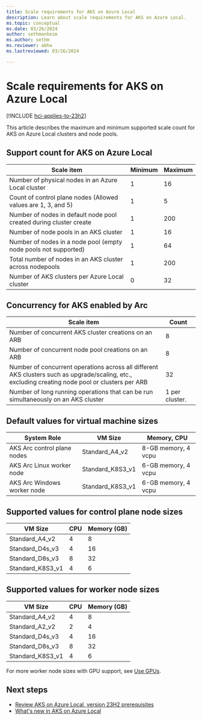 ```yaml
---
title: Scale requirements for AKS on Azure Local
description: Learn about scale requirements for AKS on Azure Local.
ms.topic: conceptual
ms.date: 03/26/2024
author: sethmanheim
ms.author: sethm 
ms.reviewer: abha
ms.lastreviewed: 03/26/2024

---
```


# Scale requirements for AKS on Azure Local

[!INCLUDE [hci-applies-to-23h2](includes/hci-applies-to-23h2.md)]

This article describes the maximum and minimum supported scale count for AKS on Azure Local clusters and node pools.

## Support count for AKS on Azure Local

| Scale item   | Minimum  | Maximum |
|--------------|----------|---------|
| Number of physical nodes in an Azure Local cluster  | 1  | 16 |
| Count of control plane nodes (Allowed values are 1, 3, and 5)  | 1 | 5 |
| Number of nodes in default node pool created during cluster create  | 1 | 200 |
| Number of node pools in an AKS cluster  | 1  | 16  |
| Number of nodes in a node pool (empty node pools not supported)  | 1 | 64 |
| Total number of nodes in an AKS cluster across nodepools | 1 | 200 |
| Number of AKS clusters per Azure Local cluster | 0| 32 |

## Concurrency for AKS enabled by Arc

| Scale item  | Count  |
|-------------|--------|
| Number of concurrent AKS cluster creations on an ARB  | 8 |
| Number of concurrent node pool creations on an ARB  | 8  |
| Number of concurrent operations across all different AKS clusters such as upgrade/scaling, etc., excluding creating node pool or clusters per ARB  | 32  |
| Number of long running operations that can be run simultaneously on an AKS cluster  | 1 per cluster.  |

## Default values for virtual machine sizes

| System Role                     | VM Size                                | Memory, CPU          |
|---------------------------------|----------------------------------------|----------------------|
| AKS Arc control plane nodes  | Standard_A4_v2                         | 8-GB memory, 4 vcpu  |
| AKS Arc Linux worker node    | Standard_K8S3_v1                       | 6-GB memory, 4 vcpu  |
| AKS Arc Windows worker node  | Standard_K8S3_v1                       | 6-GB memory, 4 vcpu  |

## Supported values for control plane node sizes

| VM Size                     | CPU  | Memory (GB)  |
|-----------------------------|------|--------------|
| Standard_A4_v2              | 4    | 8            |
| Standard_D4s_v3             | 4    | 16           |
| Standard_D8s_v3             | 8    | 32           |
| Standard_K8S3_v1            | 4    | 6            |

## Supported values for worker node sizes

| VM Size                     | CPU  | Memory (GB)  |
|-----------------------------|------|--------------|
| Standard_A4_v2              | 4    | 8            |
| Standard_A2_v2              | 2    | 4            |
| Standard_D4s_v3             | 4    | 16           |
| Standard_D8s_v3             | 8    | 32           |
| Standard_K8S3_v1            | 4    | 6            |

For more worker node sizes with GPU support, see [Use GPUs](deploy-gpu-node-pool.md). 

## Next steps

- [Review AKS on Azure Local, version 23H2 prerequisites](aks-hci-network-system-requirements.md)
- [What's new in AKS on Azure Local](aks-whats-new-23h2.md)
